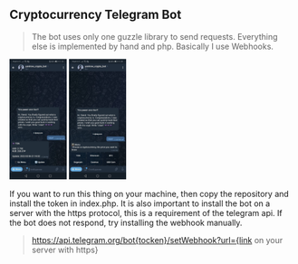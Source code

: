 ## Cryptocurrency Telegram Bot

>The bot uses only one guzzle library to send requests. Everything else is implemented by hand and php. Basically I use Webhooks.

<tr style="display: flex;">
  <td><img src="img/img1.jpg" width="20%" ></td>
  <td><img src="img/img2.jpg" width="20%" ></td>
<tr>
  
If you want to run this thing on your machine, then copy the repository and install the token in index.php. It is also important to install the bot on a server with the https protocol, this is a requirement of the telegram api. If the bot does not respond, try installing the webhook manually.

>https://api.telegram.org/bot{tocken}/setWebhook?url={link on your server with https}
